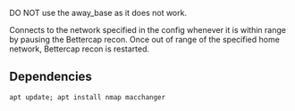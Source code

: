 DO NOT use the away_base as it does not work.

Connects to the network specified in the config whenever it is within range by pausing the Bettercap recon. Once out of range of the specified home network, Bettercap recon is restarted.

## Dependencies
```
apt update; apt install nmap macchanger
```
